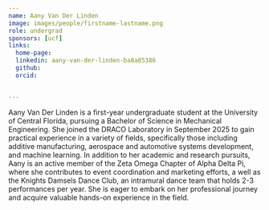 ```yaml
---
name: Aany Van Der Linden
image: images/people/firstname-lastname.png
role: undergrad
sponsors: [ucf]
links:
  home-page: 
  linkedin: aany-van-der-linden-ba8a85386
  github: 
  orcid:


---
```


Aany Van Der Linden is a first-year undergraduate student at the University of Central Florida, pursuing a Bachelor of Science in Mechanical Engineering. She joined the DRACO Laboratory in September 2025 to gain practical experience in a variety of fields, specifically those including additive manufacturing, aerospace and automotive systems development, and machine learning. In addition to her academic and research pursuits, Aany is an active member of the Zeta Omega Chapter of Alpha Delta Pi, where she contributes to event coordination and marketing efforts, a well as the Knights Damsels Dance Club, an intramural dance team that holds 2-3 performances per year. She is eager to embark on her professional journey and acquire valuable hands-on experience in the field.